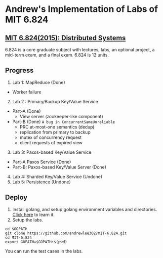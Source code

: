 # Andrew's Implementation of Labs of MIT 6.824

## [MIT 6.824(2015): Distributed Systems](http://nil.csail.mit.edu/6.824/2015/schedule.html)
6.824 is a core graduate subject with lectures, labs, an optional project, a mid-term exam, and a final exam. 6.824 is 12 units.

## Progress
1. Lab 1: MapReduce (Done)
  * Worker failure
2. Lab 2 : Primary/Backup Key/Value Service 
  * Part-A (Done)
    * View server (zookeeper-like component)
  * Part-B (Done) `A bug in ConcurrentSameUnreliable`
    * PRC at-most-one semantics (dedup)
    * replication from primary to backup
    * mutex of concurrency request
    * client requests of expired view
3. Lab 3: Paxos-based Key/Value Service
  * Part-A Paxos Service (Done)
  * Part-B: Paxos-based Key/Value Server (Done)
4. Lab 4: Sharded Key/Value Service (Undone)
5. Lab 5: Persistence (Undone)

## Deploy
1. Install golang, and setup golang environment variables and directories. [Click here](https://golang.org/doc/install) to learn it.
2. Setup the labs.

```
cd $GOPATH
git clone https://github.com/andrewlee302/MIT-6.824.git
cd MIT-6.824
export GOPATH=$GOPATH:$(pwd)
```
You can run the test cases in the labs.


